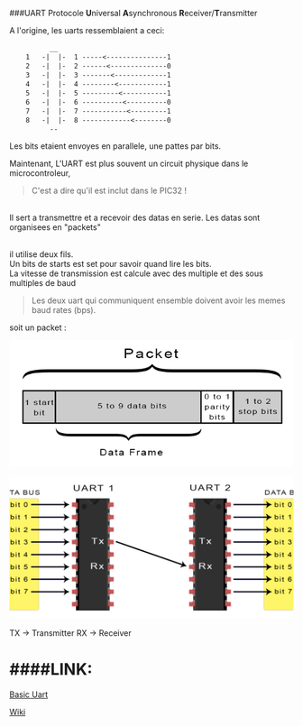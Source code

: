 ###UART Protocole
**U**niversal **A**synchronous **R**eceiver/**T**ransmitter

A l'origine, les uarts ressemblaient a ceci:

			  __
		1	-|  |-  1 -----<---------------1
		2	-|  |-	2 ------<--------------0
		3	-|  |-	3 -------<-------------1
		4	-|  |-	4 --------<------------1
		5	-|  |-	5 ---------<-----------1
		6	-|  |-	6 ----------<----------0
		7	-|  |-	7 -----------<---------1
		8	-|  |-	8 ------------<--------0
			  --

Les bits etaient envoyes en parallele, une pattes par bits.

Maintenant, L'UART est plus souvent un circuit physique dans le microcontroleur,

>C'est a dire qu'il est inclut dans le PIC32 !

<br/>Il sert a transmettre et a recevoir des datas en serie.
	Les datas sont organisees en "packets"

<br/> il utilise deux fils.
<br/> Un bits de starts est set pour savoir quand lire les bits.
<br/> La vitesse de transmission est calcule avec des multiple et des sous multiples de baud

>Les deux uart qui communiquent ensemble doivent avoir les memes baud rates (bps).

soit un packet :

![Packet](./packet.png)

![Uart](./uart.png)

TX -> Transmitter
RX -> Receiver

####LINK:
===

[Basic Uart](http://www.circuitbasics.com/basics-uart-communication/)

[Wiki](https://fr.wikipedia.org/wiki/UART)
